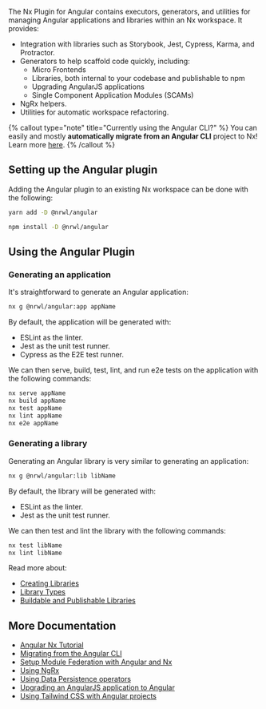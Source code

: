 The Nx Plugin for Angular contains executors, generators, and utilities for managing Angular applications and libraries within an Nx workspace. It provides:

- Integration with libraries such as Storybook, Jest, Cypress, Karma, and Protractor.
- Generators to help scaffold code quickly, including:
  - Micro Frontends
  - Libraries, both internal to your codebase and publishable to npm
  - Upgrading AngularJS applications
  - Single Component Application Modules (SCAMs)
- NgRx helpers.
- Utilities for automatic workspace refactoring.

{% callout type="note" title="Currently using the Angular CLI?" %}
You can easily and mostly **automatically migrate from an Angular CLI** project to Nx! Learn more [here](/recipe/migration-angular).
{% /callout %}

## Setting up the Angular plugin

Adding the Angular plugin to an existing Nx workspace can be done with the following:

```bash
yarn add -D @nrwl/angular
```

```bash
npm install -D @nrwl/angular
```

## Using the Angular Plugin

### Generating an application

It's straightforward to generate an Angular application:

```bash
nx g @nrwl/angular:app appName
```

By default, the application will be generated with:

- ESLint as the linter.
- Jest as the unit test runner.
- Cypress as the E2E test runner.

We can then serve, build, test, lint, and run e2e tests on the application with the following commands:

```bash
nx serve appName
nx build appName
nx test appName
nx lint appName
nx e2e appName
```

### Generating a library

Generating an Angular library is very similar to generating an application:

```bash
nx g @nrwl/angular:lib libName
```

By default, the library will be generated with:

- ESLint as the linter.
- Jest as the unit test runner.

We can then test and lint the library with the following commands:

```bash
nx test libName
nx lint libName
```

Read more about:

- [Creating Libraries](/more-concepts/creating-libraries)
- [Library Types](/more-concepts/library-types)
- [Buildable and Publishable Libraries](/more-concepts/buildable-and-publishable-libraries)

## More Documentation

- [Angular Nx Tutorial](/angular-tutorial/01-create-application)
- [Migrating from the Angular CLI](recipe/migration-angular)
- [Setup Module Federation with Angular and Nx](/recipe/faster-builds)
- [Using NgRx](/recipe/misc-ngrx)
- [Using Data Persistence operators](/recipe/misc-data-persistence)
- [Upgrading an AngularJS application to Angular](/recipe/migration-angularjs)
- [Using Tailwind CSS with Angular projects](/recipe/using-tailwind-css-with-angular-projects)
